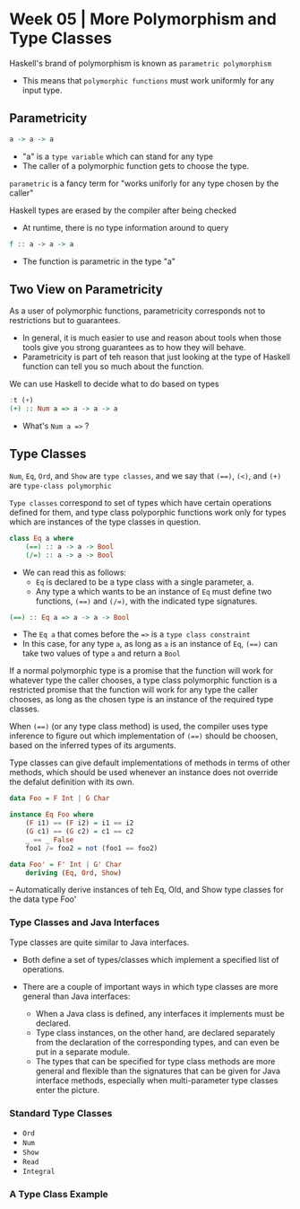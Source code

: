 # Week 05 | More Polymorphism and Type Classes

Haskell's brand of polymorphism is known as `parametric polymorphism`
- This means that `polymorphic functions` must work uniformly for any input type. 

## Parametricity

```Haskell
a -> a -> a
```

- "a" is a `type variable` which can stand for any type
- The caller of a polymorphic function gets to choose the type. 

`parametric` is a fancy term for "works uniforly for any type chosen by the caller"

Haskell types are erased by the compiler after being checked

- At runtime, there is no type information around to query



```Haskell
f :: a -> a -> a
```

- The function is parametric in the type "a"





## Two View on Parametricity

As a user of polymorphic functions, parametricity corresponds not to restrictions but to guarantees. 
- In general, it is much easier to use and reason about tools when those tools give you strong guarantees as to how they will behave. 
- Parametricity is part of teh reason that just looking at the type of Haskell function can tell you so much about the function. 

We can use Haskell to decide what to do based on types

```haskell
:t (+)
(+) :: Num a => a -> a -> a
```
- What's `Num a =>` ?


## Type Classes

`Num`, `Eq`, `Ord`, and `Show` are `type classes`, and we say that `(==)`, `(<)`, and `(+)` are `type-class polymorphic`

`Type classes` correspond to set of types which have certain operations defined for them, and type class polyporphic functions work only for types which are instances of the type classes in question. 

```haskell
class Eq a where
    (==) :: a -> a -> Bool
    (/=) :: a -> a -> Bool
```
- We can read this as follows: 
  - `Eq` is declared to be a type class with a single parameter, a. 
  - Any type a which wants to be an instance of `Eq` must define two functions, `(==)` and `(/=)`, with the indicated type signatures. 

```haskell
(==) :: Eq a => a -> a -> Bool
```
- The `Eq a` that comes before the `=>` is a `type class constraint`
- In this case, for any type `a`, as long as `a` is an instance of `Eq`, `(==)` can take two values of type `a` and return a `Bool`

If a normal polymorphic type is a promise that the function will work for whatever type the caller chooses, a type class polymorphic function is a restricted promise that the function will work for any type the caller chooses, as long as the chosen type is an instance of the required type classes. 

When `(==)` (or any type class method) is used, the compiler uses type inference to figure out which implementation of `(==)` should be choosen, based on the inferred types of its arguments. 

Type classes can give default implementations of methods in terms of other methods, which should be used whenever an instance does not override the defalut definition with its own. 

```haskell
data Foo = F Int | G Char

instance Eq Foo where
    (F i1) == (F i2) = i1 == i2
    (G c1) == (G c2) = c1 == c2
    _ == _ False
    foo1 /= foo2 = not (foo1 == foo2)
```



```haskell
data Foo' = F' Int | G' Char
	deriving (Eq, Ord, Show)
```

– Automatically derive instances of teh Eq, Old, and Show type classes for the data type Foo'



### Type Classes and Java Interfaces

Type classes are quite similar to Java interfaces. 

- Both define a set of types/classes which implement a specified list of operations.

- There are a couple of important ways in which type classes are more general than Java interfaces:
  - When a Java class is defined, any interfaces it implements must be declared. 
  - Type class instances, on the other hand, are declared separately from the declaration of the corresponding types, and can even be put in a separate module.
  - The types that can be specified for type class methods are more general and flexible than the signatures that can be given for Java interface methods, especially when multi-parameter type classes enter the picture.

### Standard Type Classes

- `Ord`
- `Num`
- `Show`
- `Read`
- `Integral`

### A Type Class Example